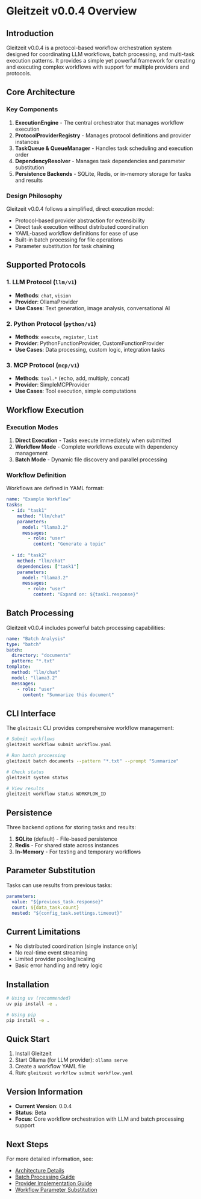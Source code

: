 # Gleitzeit v0.0.4 Overview

## Introduction

Gleitzeit v0.0.4 is a protocol-based workflow orchestration system designed for coordinating LLM workflows, batch processing, and multi-task execution patterns. It provides a simple yet powerful framework for creating and executing complex workflows with support for multiple providers and protocols.

## Core Architecture

### Key Components

1. **ExecutionEngine** - The central orchestrator that manages workflow execution
2. **ProtocolProviderRegistry** - Manages protocol definitions and provider instances
3. **TaskQueue & QueueManager** - Handles task scheduling and execution order
4. **DependencyResolver** - Manages task dependencies and parameter substitution
5. **Persistence Backends** - SQLite, Redis, or in-memory storage for tasks and results

### Design Philosophy

Gleitzeit v0.0.4 follows a simplified, direct execution model:
- Protocol-based provider abstraction for extensibility
- Direct task execution without distributed coordination
- YAML-based workflow definitions for ease of use
- Built-in batch processing for file operations
- Parameter substitution for task chaining

## Supported Protocols

### 1. LLM Protocol (`llm/v1`)
- **Methods**: `chat`, `vision`
- **Provider**: OllamaProvider
- **Use Cases**: Text generation, image analysis, conversational AI

### 2. Python Protocol (`python/v1`)
- **Methods**: `execute`, `register`, `list`
- **Provider**: PythonFunctionProvider, CustomFunctionProvider
- **Use Cases**: Data processing, custom logic, integration tasks

### 3. MCP Protocol (`mcp/v1`)
- **Methods**: `tool.*` (echo, add, multiply, concat)
- **Provider**: SimpleMCPProvider
- **Use Cases**: Tool execution, simple computations

## Workflow Execution

### Execution Modes

1. **Direct Execution** - Tasks execute immediately when submitted
2. **Workflow Mode** - Complete workflows execute with dependency management
3. **Batch Mode** - Dynamic file discovery and parallel processing

### Workflow Definition

Workflows are defined in YAML format:

```yaml
name: "Example Workflow"
tasks:
  - id: "task1"
    method: "llm/chat"
    parameters:
      model: "llama3.2"
      messages:
        - role: "user"
          content: "Generate a topic"
  
  - id: "task2"
    method: "llm/chat"
    dependencies: ["task1"]
    parameters:
      model: "llama3.2"
      messages:
        - role: "user"
          content: "Expand on: ${task1.response}"
```

## Batch Processing

Gleitzeit v0.0.4 includes powerful batch processing capabilities:

```yaml
name: "Batch Analysis"
type: "batch"
batch:
  directory: "documents"
  pattern: "*.txt"
template:
  method: "llm/chat"
  model: "llama3.2"
  messages:
    - role: "user"
      content: "Summarize this document"
```

## CLI Interface

The `gleitzeit` CLI provides comprehensive workflow management:

```bash
# Submit workflows
gleitzeit workflow submit workflow.yaml

# Run batch processing
gleitzeit batch documents --pattern "*.txt" --prompt "Summarize"

# Check status
gleitzeit system status

# View results
gleitzeit workflow status WORKFLOW_ID
```

## Persistence

Three backend options for storing tasks and results:

1. **SQLite** (default) - File-based persistence
2. **Redis** - For shared state across instances
3. **In-Memory** - For testing and temporary workflows

## Parameter Substitution

Tasks can use results from previous tasks:

```yaml
parameters:
  value: "${previous_task.response}"
  count: ${data_task.count}
  nested: "${config_task.settings.timeout}"
```

## Current Limitations

- No distributed coordination (single instance only)
- No real-time event streaming
- Limited provider pooling/scaling
- Basic error handling and retry logic

## Installation

```bash
# Using uv (recommended)
uv pip install -e .

# Using pip
pip install -e .
```

## Quick Start

1. Install Gleitzeit
2. Start Ollama (for LLM provider): `ollama serve`
3. Create a workflow YAML file
4. Run: `gleitzeit workflow submit workflow.yaml`

## Version Information

- **Current Version**: 0.0.4
- **Status**: Beta
- **Focus**: Core workflow orchestration with LLM and batch processing support

## Next Steps

For more detailed information, see:
- [Architecture Details](GLEITZEIT_V4_ARCHITECTURE.md)
- [Batch Processing Guide](BATCH_PROCESSING_DESIGN.md)
- [Provider Implementation Guide](PROVIDER_IMPLEMENTATION_GUIDE.md)
- [Workflow Parameter Substitution](WORKFLOW_PARAMETER_SUBSTITUTION.md)